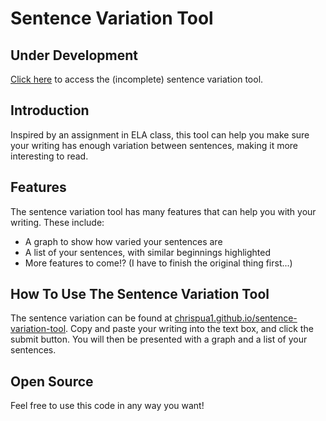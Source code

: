 # Sentence Variation Tool

## Under Development
[Click here](https://chrispua1.github.io/sentence-variation-tool/) to access the (incomplete) sentence variation tool.

## Introduction
Inspired by an assignment in ELA class, this tool can help you make sure your writing has enough variation between sentences, making it more interesting to read.

## Features
The sentence variation tool has many features that can help you with your writing. These include:
* A graph to show how varied your sentences are
* A list of your sentences, with similar beginnings highlighted
* More features to come!? (I have to finish the original thing first...)

## How To Use The Sentence Variation Tool
The sentence variation can be found at [chrispua1.github.io/sentence-variation-tool](https://chrispua1.github.io/sentence-variation-tool/). Copy and paste your writing into the text box, and click the submit button. You will then be presented with a graph and a list of your sentences.

## Open Source
Feel free to use this code in any way you want!

